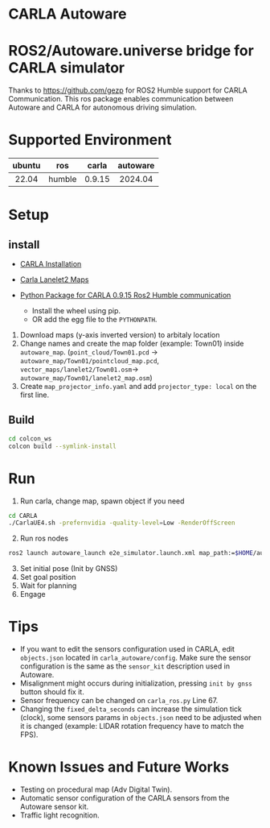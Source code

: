 # CARLA Autoware

# ROS2/Autoware.universe bridge for CARLA simulator

Thanks to <https://github.com/gezp> for ROS2 Humble support for CARLA Communication.
This ros package enables communication between Autoware and CARLA for autonomous driving simulation.

# Supported Environment

| ubuntu |  ros   | carla  | autoware |
| :----: | :----: | :----: | :------: |
| 22.04  | humble | 0.9.15 | 2024.04  |

# Setup

## install

- [CARLA Installation](https://carla.readthedocs.io/en/latest/start_quickstart/)
- [Carla Lanelet2 Maps](https://bitbucket.org/carla-simulator/autoware-contents/src/master/maps/)
- [Python Package for CARLA 0.9.15 Ros2 Humble communication](https://github.com/gezp/carla_ros/releases/tag/carla-0.9.15-ubuntu-22.04)

  - Install the wheel using pip.
  - OR add the egg file to the `PYTHONPATH`.

1. Download maps (y-axis inverted version) to arbitaly location
2. Change names and create the map folder (example: Town01) inside `autoware_map`. (`point_cloud/Town01.pcd` -> `autoware_map/Town01/pointcloud_map.pcd`, `vector_maps/lanelet2/Town01.osm`-> `autoware_map/Town01/lanelet2_map.osm`)
3. Create `map_projector_info.yaml` and add `projector_type: local` on the first line.

## Build

```bash
cd colcon_ws
colcon build --symlink-install
```

# Run

1. Run carla, change map, spawn object if you need

```bash
cd CARLA
./CarlaUE4.sh -prefernvidia -quality-level=Low -RenderOffScreen
```

2. Run ros nodes

```bash
ros2 launch autoware_launch e2e_simulator.launch.xml map_path:=$HOME/autoware_map/Town01 vehicle_model:=sample_vehicle sensor_model:=awsim_sensor_kit simulator_type:=carla carla_map:=Town01
```

3. Set initial pose (Init by GNSS)
4. Set goal position
5. Wait for planning
6. Engage

# Tips

- If you want to edit the sensors configuration used in CARLA, edit `objects.json` located in `carla_autoware/config`. Make sure the sensor configuration is the same as the `sensor_kit` description used in Autoware.
- Misalignment might occurs during initialization, pressing `init by gnss` button should fix it.
- Sensor frequency can be changed on `carla_ros.py` Line 67.
- Changing the `fixed_delta_seconds` can increase the simulation tick (clock), some sensors params in `objects.json` need to be adjusted when it is changed (example: LIDAR rotation frequency have to match the FPS).

# Known Issues and Future Works

- Testing on procedural map (Adv Digital Twin).
- Automatic sensor configuration of the CARLA sensors from the Autoware sensor kit.
- Traffic light recognition.